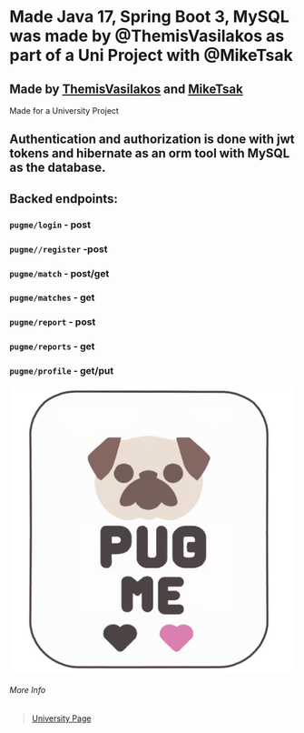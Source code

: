 # Made Java 17, Spring Boot 3, MySQL was made by @ThemisVasilakos as part of a Uni Project with @MikeTsak

## Made by **[ThemisVasilakos](https://github.com/ThemisVasilakos)** and **[MikeTsak](https://github.com/MikeTsak)**

Made for a University Project

## Authentication and authorization is done with jwt tokens and hibernate as an orm tool with MySQL as the database.

## Backed endpoints:
### `pugme/login` - post
### `pugme//register` -post
### `pugme/match` - post/get
### `pugme/matches` - get
### `pugme/report` - post
### `pugme/reports` - get
### `pugme/profile` - get/put

![Pug Me Logo](https://raw.githubusercontent.com/ThemisVasilakos/Dog-Dating-Site/main/pugmelogopng.png)

###### More Info

>[University Page](http://www.ice.uniwa.gr/)

